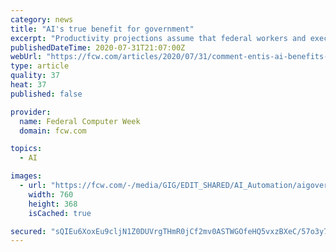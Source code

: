 ```yaml
---
category: news
title: "AI's true benefit for government"
excerpt: "Productivity projections assume that federal workers and executives are widely empowered to make the most of the new AI tools at their disposal, but at present, this is not the case."
publishedDateTime: 2020-07-31T21:07:00Z
webUrl: "https://fcw.com/articles/2020/07/31/comment-entis-ai-benefits-for-government.aspx?admgarea=TC_Workforce"
type: article
quality: 37
heat: 37
published: false

provider:
  name: Federal Computer Week
  domain: fcw.com

topics:
  - AI

images:
  - url: "https://fcw.com/-/media/GIG/EDIT_SHARED/AI_Automation/aigovernment.png"
    width: 760
    height: 368
    isCached: true

secured: "sQIEu6XoxEu9cljN1Z0DUVrgTHmR0jCf2mv0ASTWGOfeHQ5vxzBXeC/57o3y7opPpsv2S2NlSjKptMN+4dbb1enLXvWJjXcfdiKqkZOHnE02jipOBKAlhLQxthFTQ8sF3UWCbexqiR9fHklkp2WDcXKTrkYelWPW5e/yzu6lVGaTJMx9uMRSr5o2uvzyvLu54zW8vCi7VmB+wBrJjIwPjNrSnAd2azSxPaiCEFGg8iJtQ1qRWnrE+aBlfU/CRX08NX9DrTbK7vtHNbNRsGfc8D1Feyh9uTL/oG/zd33gRRedksBKBxgLiDtLcMFRr1/MLlOgn4wWJtAQfQL67+YWJQ==;EQGA6WL3/6z60Ro6EGmXoQ=="
---
```


